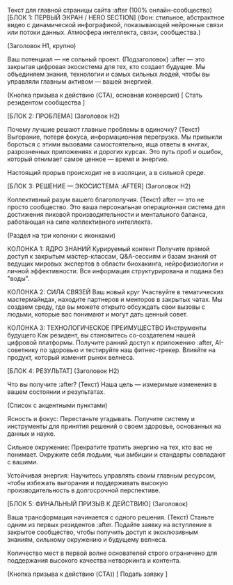 Текст для главной страницы сайта :after (100% онлайн-сообщество)
[БЛОК 1: ПЕРВЫЙ ЭКРАН / HERO SECTION]
(Фон: стильное, абстрактное видео с динамической инфографикой, показывающей нейронные связи или потоки данных. Атмосфера интеллекта, связи, сообщества.)

(Заголовок H1, крупно)

Ваш потенциал — не сольный проект.
(Подзаголовок)
:after — это закрытая цифровая экосистема для тех, кто создает будущее. Мы объединяем знания, технологии и самых сильных людей, чтобы вы управляли главным активом — вашей энергией.

(Кнопка призыва к действию (CTA), основная конверсия)
[ Стать резидентом сообщества ]

[БЛОК 2: ПРОБЛЕМА]
(Заголовок H2)

Почему лучшие решают главные проблемы в одиночку?
(Текст)
Выгорание, потеря фокуса, информационная перегрузка. Мы привыкли бороться с этими вызовами самостоятельно, ища ответы в книгах, разрозненных приложениях и дорогих курсах. Это путь проб и ошибок, который отнимает самое ценное — время и энергию.

Настоящий прорыв происходит не в изоляции, а в сильной среде.

[БЛОК 3: РЕШЕНИЕ — ЭКОСИСТЕМА :AFTER]
(Заголовок H2)

Коллективный разум вашего благополучия.
(Текст)
after — это не просто сообщество. Это ваша персональная операционная система для достижения пиковой производительности и ментального баланса, работающая на силе коллективного интеллекта.

(Раздел на три колонки с иконками)

КОЛОНКА 1: ЯДРО ЗНАНИЙ
Курируемый контент
Получите прямой доступ к закрытым мастер-классам, Q&A-сессиям и базам знаний от ведущих мировых экспертов в области биохакинга, нейрофизиологии и личной эффективности. Вся информация структурирована и подана без "воды".

КОЛОНКА 2: СИЛА СВЯЗЕЙ
Ваш новый круг
Участвуйте в тематических мастермайндах, находите партнеров и менторов в закрытых чатах. Мы создаем среду, где вы можете открыто обсуждать свои вызовы с людьми, которые вас понимают и могут дать ценный совет.

КОЛОНКА 3: ТЕХНОЛОГИЧЕСКОЕ ПРЕИМУЩЕСТВО
Инструменты будущего
Как резидент, вы становитесь со-создателем нашей цифровой платформы. Получите ранний доступ к приложению :after, AI-советнику по здоровью и тестируйте наш фитнес-трекер. Влияйте на продукт, который изменит рынок велнеса.

[БЛОК 4: РЕЗУЛЬТАТ]
(Заголовок H2)

Что вы получите :after?
(Текст)
Наша цель — измеримые изменения в вашем состоянии и результатах.

(Список с акцентными пунктами)

Ясность и фокус: Перестаньте угадывать. Получите систему и инструменты для принятия решений о своем здоровье, основанных на данных и науке.

Сильное окружение: Прекратите тратить энергию на тех, кто вас не понимает. Окружите себя людьми, чьи амбиции и стандарты совпадают с вашими.

Устойчивая энергия: Научитесь управлять своим главным ресурсом, чтобы избежать выгорания и поддерживать высокую производительность в долгосрочной перспективе.

[БЛОК 5: ФИНАЛЬНЫЙ ПРИЗЫВ К ДЕЙСТВИЮ]
(Заголовок)

Ваша трансформация начинается с одного решения.
(Текст)
Станьте одним из первых резидентов :after. Подайте заявку на вступление в закрытое сообщество, чтобы получить доступ к эксклюзивным знаниям, сильному окружению и будущему велнеса.

Количество мест в первой волне основателей строго ограничено для поддержания высокого качества нетворкинга и контента.

(Кнопка призыва к действию (CTA))
[ Подать заявку ]
